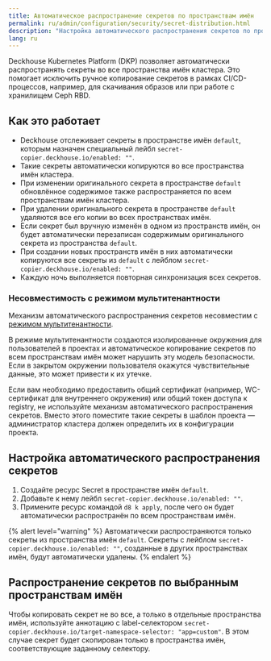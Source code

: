 ```yaml
---
title: Автоматическое распространение секретов по пространствам имён
permalink: ru/admin/configuration/security/secret-distribution.html
description: "Настройка автоматического распространения секретов по пространствам имён в Deckhouse Kubernetes Platform. Репликация секретов, интеграция с CI/CD и автоматизация безопасного управления секретами."
lang: ru
---
```


Deckhouse Kubernetes Platform (DKP) позволяет автоматически распространять секреты во все пространства имён кластера.
Это помогает исключить ручное копирование секретов в рамках CI/CD-процессов,
например, для скачивания образов или при работе с хранилищем Ceph RBD.

## Как это работает

- Deckhouse отслеживает секреты в пространстве имён `default`,
  которым назначен специальный лейбл `secret-copier.deckhouse.io/enabled: ""`.
- Такие секреты автоматически копируются во все пространства имён кластера.
- При изменении оригинального секрета в пространстве `default`
  обновлённое содержимое также распространяется по всем пространствам имён кластера.
- При удалении оригинального секрета в пространстве `default` удаляются все его копии во всех пространствах имён.
- Если секрет был вручную изменён в одном из пространств имён,
  он будет автоматически перезаписан содержимым оригинального секрета из пространства `default`.
- При создании новых пространств имён
  в них автоматически копируются все секреты из `default` с лейблом `secret-copier.deckhouse.io/enabled: ""`.
- Каждую ночь выполняется повторная синхронизация всех секретов.

### Несовместимость с режимом мультитенантности

Механизм автоматического распространения секретов несовместим с [режимом мультитенантности](../../multitenancy.html).

В режиме мультитенантности создаются изолированные окружения для пользователей в проектах
и автоматическое копирование секретов по всем пространствам имён может нарушить эту модель безопасности.
Если в закрытом окружении пользователя окажутся чувствительные данные, это может привести к их утечке.

Если вам необходимо предоставить общий сертификат (например, WC-сертификат для внутреннего окружения)
или общий токен доступа к registry, не используйте механизм автоматического распространения секретов.
Вместо этого поместите такие секреты в шаблон проекта — администратор кластера должен определить их в конфигурации проекта.

## Настройка автоматического распространения секретов

1. Создайте ресурс Secret в пространстве имён `default`.
1. Добавьте к нему лейбл `secret-copier.deckhouse.io/enabled: ""`.
1. Примените ресурс командой `d8 k apply`, после чего он будет автоматически распространён по всем пространствам имён.

{% alert level="warning" %}
Автоматически распространяются только секреты из пространства имён `default`.
Секреты с лейблом `secret-copier.deckhouse.io/enabled: ""`, созданные в других пространствах имён,
будут автоматически удалены.
{% endalert %}

## Распространение секретов по выбранным пространствам имён

Чтобы копировать секрет не во все, а только в отдельные пространства имён,
используйте аннотацию с label-селектором `secret-copier.deckhouse.io/target-namespace-selector: "app=custom"`.
В этом случае секрет будет скопирован только в пространства имён, соответствующие заданному селектору.
